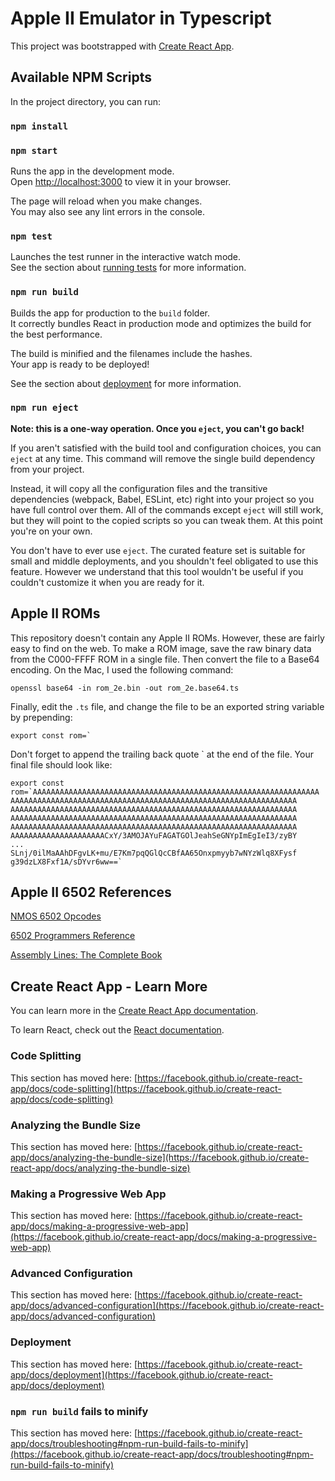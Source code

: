 # Apple II Emulator in Typescript

This project was bootstrapped with [Create React App](https://github.com/facebook/create-react-app).

## Available NPM Scripts

In the project directory, you can run:

### `npm install`

### `npm start`

Runs the app in the development mode.\
Open [http://localhost:3000](http://localhost:3000) to view it in your browser.

The page will reload when you make changes.\
You may also see any lint errors in the console.

### `npm test`

Launches the test runner in the interactive watch mode.\
See the section about [running tests](https://facebook.github.io/create-react-app/docs/running-tests) for more information.

### `npm run build`

Builds the app for production to the `build` folder.\
It correctly bundles React in production mode and optimizes the build for the best performance.

The build is minified and the filenames include the hashes.\
Your app is ready to be deployed!

See the section about [deployment](https://facebook.github.io/create-react-app/docs/deployment) for more information.

### `npm run eject`

**Note: this is a one-way operation. Once you `eject`, you can't go back!**

If you aren't satisfied with the build tool and configuration choices, you can `eject` at any time. This command will remove the single build dependency from your project.

Instead, it will copy all the configuration files and the transitive dependencies (webpack, Babel, ESLint, etc) right into your project so you have full control over them. All of the commands except `eject` will still work, but they will point to the copied scripts so you can tweak them. At this point you're on your own.

You don't have to ever use `eject`. The curated feature set is suitable for small and middle deployments, and you shouldn't feel obligated to use this feature. However we understand that this tool wouldn't be useful if you couldn't customize it when you are ready for it.

## Apple II ROMs

This repository doesn't contain any Apple II ROMs. However, these are fairly easy to find on the web.
To make a ROM image, save the raw binary data from the C000-FFFF ROM in a single file.
Then convert the file to a Base64 encoding. On the Mac, I used the following command:

    openssl base64 -in rom_2e.bin -out rom_2e.base64.ts

Finally, edit the `.ts` file, and change the file to be an exported string variable by prepending:

    export const rom=`

Don't forget to append the trailing back quote ` at the end of the file. Your final file should look like:

```
export const rom=`AAAAAAAAAAAAAAAAAAAAAAAAAAAAAAAAAAAAAAAAAAAAAAAAAAAAAAAAAAAAAAAA
AAAAAAAAAAAAAAAAAAAAAAAAAAAAAAAAAAAAAAAAAAAAAAAAAAAAAAAAAAAAAAAA
AAAAAAAAAAAAAAAAAAAAAAAAAAAAAAAAAAAAAAAAAAAAAAAAAAAAAAAAAAAAAAAA
AAAAAAAAAAAAAAAAAAAAAAAAAAAAAAAAAAAAAAAAAAAAAAAAAAAAAAAAAAAAAAAA
AAAAAAAAAAAAAAAAAAAAAAAAAAAAAAAAAAAAAAAAAAAAAAAAAAAAAAAAAAAAAAAA
AAAAAAAAAAAAAAAAAAAAACxY/3AMOJAYuFAGATGOlJeahSeGNYpImEgIeI3/zyBY
...
SLnj/0ilMaAAhDFgvLK+mu/E7Km7pqQGlQcCBfAA65Onxpmyyb7wNYzWlq8XFysf
g39dzLX8Fxf1A/sDYvr6ww==`
```

## Apple II 6502 References

[NMOS 6502 Opcodes](http://www.6502.org/tutorials/6502opcodes.html)

[6502 Programmers Reference](https://www.csh.rit.edu/~moffitt/docs/6502.html#CLI)

[Assembly Lines: The Complete Book](https://archive.org/details/AssemblyLinesCompleteWagner)

## Create React App - Learn More

You can learn more in the [Create React App documentation](https://facebook.github.io/create-react-app/docs/getting-started).

To learn React, check out the [React documentation](https://reactjs.org/).

### Code Splitting

This section has moved here: [https://facebook.github.io/create-react-app/docs/code-splitting](https://facebook.github.io/create-react-app/docs/code-splitting)

### Analyzing the Bundle Size

This section has moved here: [https://facebook.github.io/create-react-app/docs/analyzing-the-bundle-size](https://facebook.github.io/create-react-app/docs/analyzing-the-bundle-size)

### Making a Progressive Web App

This section has moved here: [https://facebook.github.io/create-react-app/docs/making-a-progressive-web-app](https://facebook.github.io/create-react-app/docs/making-a-progressive-web-app)

### Advanced Configuration

This section has moved here: [https://facebook.github.io/create-react-app/docs/advanced-configuration](https://facebook.github.io/create-react-app/docs/advanced-configuration)

### Deployment

This section has moved here: [https://facebook.github.io/create-react-app/docs/deployment](https://facebook.github.io/create-react-app/docs/deployment)

### `npm run build` fails to minify

This section has moved here: [https://facebook.github.io/create-react-app/docs/troubleshooting#npm-run-build-fails-to-minify](https://facebook.github.io/create-react-app/docs/troubleshooting#npm-run-build-fails-to-minify)
